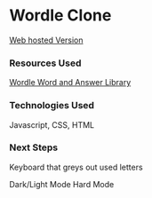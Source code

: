 # Wordle Clone
[Web hosted Version](https://zecrim.github.io/Cromdle/)
### Resources Used
[Wordle Word and Answer Library](https://dagshub.com/arjvik/wordle-wordlist)
### Technologies Used
Javascript, CSS, HTML
### Next Steps
Keyboard that greys out used letters

Dark/Light Mode
Hard Mode